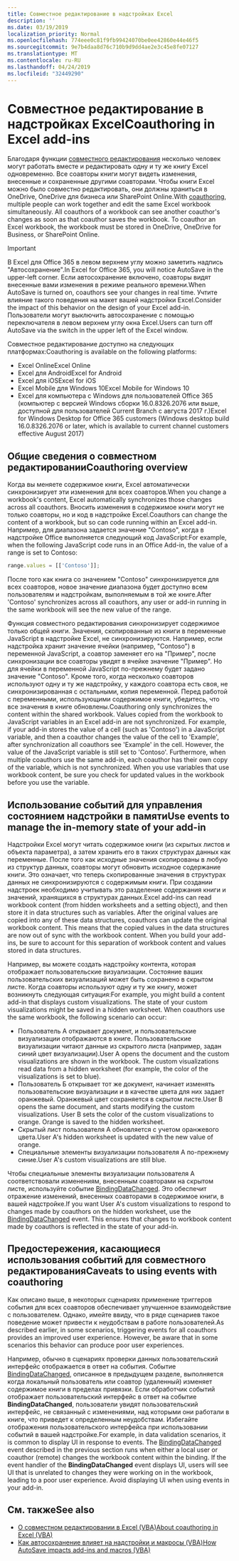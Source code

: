 ```yaml
---
title: Совместное редактирование в надстройках Excel
description: ''
ms.date: 03/19/2019
localization_priority: Normal
ms.openlocfilehash: 774eee0c81f9fb99424070be0ee42860e44e46f5
ms.sourcegitcommit: 9e7b4daa8d76c710b9d9dd4ae2e3c45e8fe07127
ms.translationtype: MT
ms.contentlocale: ru-RU
ms.lasthandoff: 04/24/2019
ms.locfileid: "32449290"
---
```

# <a name="coauthoring-in-excel-add-ins"></a><span data-ttu-id="7796a-102">Совместное редактирование в надстройках Excel</span><span class="sxs-lookup"><span data-stu-id="7796a-102">Coauthoring in Excel add-ins</span></span>  

<span data-ttu-id="7796a-p101">Благодаря функции [совместного редактирования](https://support.office.com/article/Collaborate-on-Excel-workbooks-at-the-same-time-with-co-authoring-7152aa8b-b791-414c-a3bb-3024e46fb104) несколько человек могут работать вместе и редактировать одну и ту же книгу Excel одновременно. Все соавторы книги могут видеть изменения, внесенные и сохраненные другими соавторами. Чтобы книги Excel можно было совместно редактировать, они должны храниться в OneDrive, OneDrive для бизнеса или SharePoint Online.</span><span class="sxs-lookup"><span data-stu-id="7796a-p101">With [coauthoring](https://support.office.com/article/Collaborate-on-Excel-workbooks-at-the-same-time-with-co-authoring-7152aa8b-b791-414c-a3bb-3024e46fb104), multiple people can work together and edit the same Excel workbook simultaneously. All coauthors of a workbook can see another coauthor's changes as soon as that coauthor saves the workbook. To coauthor an Excel workbook, the workbook must be stored in OneDrive, OneDrive for Business, or SharePoint Online.</span></span>

> [!IMPORTANT]
> <span data-ttu-id="7796a-106">В Excel для Office 365 в левом верхнем углу можно заметить надпись "Автосохранение".</span><span class="sxs-lookup"><span data-stu-id="7796a-106">In Excel for Office 365, you will notice AutoSave in the upper-left corner.</span></span> <span data-ttu-id="7796a-107">Если автосохранение включено, соавторы видят внесенные вами изменения в режиме реального времени.</span><span class="sxs-lookup"><span data-stu-id="7796a-107">When AutoSave is turned on, coauthors see your changes in real time.</span></span> <span data-ttu-id="7796a-108">Учтите влияние такого поведения на макет вашей надстройки Excel.</span><span class="sxs-lookup"><span data-stu-id="7796a-108">Consider the impact of this behavior on the design of your Excel add-in.</span></span> <span data-ttu-id="7796a-109">Пользователи могут выключить автосохранение с помощью переключателя в левом верхнем углу окна Excel.</span><span class="sxs-lookup"><span data-stu-id="7796a-109">Users can turn off AutoSave via the switch in the upper left of the Excel window.</span></span>

<span data-ttu-id="7796a-110">Совместное редактирование доступно на следующих платформах:</span><span class="sxs-lookup"><span data-stu-id="7796a-110">Coauthoring is available on the following platforms:</span></span>

- <span data-ttu-id="7796a-111">Excel Online</span><span class="sxs-lookup"><span data-stu-id="7796a-111">Excel Online</span></span>
- <span data-ttu-id="7796a-112">Excel для Android</span><span class="sxs-lookup"><span data-stu-id="7796a-112">Excel for Android</span></span>
- <span data-ttu-id="7796a-113">Excel для iOS</span><span class="sxs-lookup"><span data-stu-id="7796a-113">Excel for iOS</span></span>
- <span data-ttu-id="7796a-114">Excel Mobile для Windows 10</span><span class="sxs-lookup"><span data-stu-id="7796a-114">Excel Mobile for Windows 10</span></span>
- <span data-ttu-id="7796a-115">Excel для компьютера с Windows для пользователей Office 365 (компьютер с версией Windows сборки 16.0.8326.2076 или выше, доступной для пользователей Current Branch с августа 2017 г.)</span><span class="sxs-lookup"><span data-stu-id="7796a-115">Excel for Windows Desktop for Office 365 customers (Windows desktop build 16.0.8326.2076 or later, which is available to current channel customers effective August 2017)</span></span>

## <a name="coauthoring-overview"></a><span data-ttu-id="7796a-116">Общие сведения о совместном редактировании</span><span class="sxs-lookup"><span data-stu-id="7796a-116">Coauthoring overview</span></span>

<span data-ttu-id="7796a-117">Когда вы меняете содержимое книги, Excel автоматически синхронизирует эти изменения для всех соавторов.</span><span class="sxs-lookup"><span data-stu-id="7796a-117">When you change a workbook's content, Excel automatically synchronizes those changes across all coauthors.</span></span> <span data-ttu-id="7796a-118">Вносить изменения в содержимое книги могут не только соавторы, но и код в надстройке Excel.</span><span class="sxs-lookup"><span data-stu-id="7796a-118">Coauthors can change the content of a workbook, but so can code running within an Excel add-in.</span></span> <span data-ttu-id="7796a-119">Например, для диапазона задается значение "Contoso", когда в надстройке Office выполняется следующий код JavaScript:</span><span class="sxs-lookup"><span data-stu-id="7796a-119">For example, when the following JavaScript code runs in an Office Add-in, the value of a range is set to Contoso:</span></span>

```js
range.values = [['Contoso']];
```
<span data-ttu-id="7796a-120">После того как книга со значением "Contoso" синхронизируется для всех соавторов, новое значение диапазона будет доступно всем пользователям и надстройкам, выполняемым в той же книге.</span><span class="sxs-lookup"><span data-stu-id="7796a-120">After 'Contoso' synchronizes across all coauthors, any user or add-in running in the same workbook will see the new value of the range.</span></span> 

<span data-ttu-id="7796a-p104">Функция совместного редактирования синхронизирует содержимое только общей книги. Значения, скопированные из книги в переменные JavaScript в надстройке Excel, не синхронизируются. Например, если надстройка хранит значение ячейки (например, "Contoso") в переменной JavaScript, а соавтор заменяет его на "Пример", после синхронизации все соавторы увидят в ячейке значение "Пример". Но для ячейки в переменной JavaScript по-прежнему будет задано значение "Contoso". Кроме того, когда несколько соавторов используют одну и ту же надстройку, у каждого соавтора есть своя, не синхронизированная с остальными, копия переменной. Перед работой с переменными, использующими содержимое книги, убедитесь, что все значения в книге обновлены.</span><span class="sxs-lookup"><span data-stu-id="7796a-p104">Coauthoring only synchronizes the content within the shared workbook. Values copied from the workbook to JavaScript variables in an Excel add-in are not synchronized. For example, if your add-in stores the value of a cell (such as 'Contoso') in a JavaScript variable, and then a coauthor changes the value of the cell to 'Example', after synchronization all coauthors see 'Example' in the cell. However, the value of the JavaScript variable is still set to 'Contoso'. Furthermore, when multiple coauthors use the same add-in, each coauthor has their own copy of the variable, which is not synchronized. When you use variables that use workbook content, be sure you check for updated values in the workbook before you use the variable.</span></span>

## <a name="use-events-to-manage-the-in-memory-state-of-your-add-in"></a><span data-ttu-id="7796a-127">Использование событий для управления состоянием надстройки в памяти</span><span class="sxs-lookup"><span data-stu-id="7796a-127">Use events to manage the in-memory state of your add-in</span></span>

<span data-ttu-id="7796a-p105">Надстройки Excel могут читать содержимое книги (из скрытых листов и объекта параметра), а затем хранить его в таких структурах данных как переменные. После того как исходные значения скопированы в любую из структур данных, соавторы могут обновить исходное содержание книги. Это означает, что теперь скопированные значения в структурах данных не синхронизируются с содержимым книги. При создании надстроек необходимо учитывать это разделение содержания книги и значений, хранящихся в структурах данных.</span><span class="sxs-lookup"><span data-stu-id="7796a-p105">Excel add-ins can read workbook content (from hidden worksheets and a setting object), and then store it in data structures such as variables. After the original values are copied into any of these data structures, coauthors can update the original workbook content. This means that the copied values in the data structures are now out of sync with the workbook content. When you build your add-ins, be sure to account for this separation of workbook content and values stored in data structures.</span></span>

<span data-ttu-id="7796a-p106">Например, вы можете создать надстройку контента, которая отображает пользовательские визуализации. Состояние ваших пользовательских визуализаций может быть сохранено в скрытом листе. Когда соавторы используют одну и ту же книгу, может возникнуть следующая ситуация:</span><span class="sxs-lookup"><span data-stu-id="7796a-p106">For example, you might build a content add-in that displays custom visualizations. The state of your custom visualizations might be saved in a hidden worksheet. When coauthors use the same workbook, the following scenario can occur:</span></span>

- <span data-ttu-id="7796a-p107">Пользователь A открывает документ, и пользовательские визуализации отображаются в книге. Пользовательские визуализации читают данные из скрытого листа (например, задан синий цвет визуализации).</span><span class="sxs-lookup"><span data-stu-id="7796a-p107">User A opens the document and the custom visualizations are shown in the workbook. The custom visualizations read data from a hidden worksheet (for example, the color of the visualizations is set to blue).</span></span>
- <span data-ttu-id="7796a-p108">Пользователь Б открывает тот же документ, начинает изменять пользовательские визуализации и в качестве цвета для них задает оранжевый. Оранжевый цвет сохраняется в скрытом листе.</span><span class="sxs-lookup"><span data-stu-id="7796a-p108">User B opens the same document, and starts modifying the custom visualizations. User B sets the color of the custom visualizations to orange. Orange is saved to the hidden worksheet.</span></span>
- <span data-ttu-id="7796a-140">Скрытый лист пользователя А обновляется с учетом оранжевого цвета.</span><span class="sxs-lookup"><span data-stu-id="7796a-140">User A's hidden worksheet is updated with the new value of orange.</span></span>
- <span data-ttu-id="7796a-141">Специальные элементы визуализации пользователя А по-прежнему синие.</span><span class="sxs-lookup"><span data-stu-id="7796a-141">User A's custom visualizations are still blue.</span></span>

<span data-ttu-id="7796a-p109">Чтобы специальные элементы визуализации пользователя А соответствовали изменениям, внесенным соавторами на скрытом листе, используйте событие [BindingDataChanged](/javascript/api/office/office.bindingdatachangedeventargs). Это обеспечит отражение изменений, внесенных соавторами в содержимое книги, в вашей надстройке.</span><span class="sxs-lookup"><span data-stu-id="7796a-p109">If you want User A's custom visualizations to respond to changes made by coauthors on the hidden worksheet, use the [BindingDataChanged](/javascript/api/office/office.bindingdatachangedeventargs) event. This ensures that changes to workbook content made by coauthors is reflected in the state of your add-in.</span></span>

## <a name="caveats-to-using-events-with-coauthoring"></a><span data-ttu-id="7796a-144">Предостережения, касающиеся использования событий для совместного редактирования</span><span class="sxs-lookup"><span data-stu-id="7796a-144">Caveats to using events with coauthoring</span></span>

<span data-ttu-id="7796a-p110">Как описано выше, в некоторых сценариях применение  триггеров события для всех соавторов обеспечивает улучшенное взаимодействие с пользователем. Однако, имейте ввиду, что в ряде сценариев такое поведение может привести к неудобствам в работе пользователей.</span><span class="sxs-lookup"><span data-stu-id="7796a-p110">As described earlier, in some scenarios, triggering events for all coauthors provides an improved user experience. However, be aware that in some scenarios this behavior can produce poor user experiences.</span></span> 

<span data-ttu-id="7796a-p111">Например, обычно в сценариях проверки данных пользовательский интерфейс отображается в ответ на события. Событие [BindingDataChanged](/javascript/api/office/office.bindingdatachangedeventargs), описанное в предыдущем разделе, выполняется когда локальный пользователь или соавтор (удаленный) изменяет содержимое книги в пределах привязки. Если обработчик событий отображает пользовательский интерфейс в ответ на событие **BindingDataChanged**, пользователи увидят пользовательский интерфейс, не связанный с изменениями, над которыми они работали в книге, что приведет к определенным неудобствам. Избегайте отображения пользовательского интерфейса при использовании событий в вашей надстройке.</span><span class="sxs-lookup"><span data-stu-id="7796a-p111">For example, in data validation scenarios, it is common to display UI in response to events. The [BindingDataChanged](/javascript/api/office/office.bindingdatachangedeventargs) event described in the previous section runs when either a local user or coauthor (remote) changes the workbook content within the binding. If the event handler of the **BindingDataChanged** event displays UI, users will see UI that is unrelated to changes they were working on in the workbook, leading to a poor user experience. Avoid displaying UI when using events in your add-in.</span></span>

## <a name="see-also"></a><span data-ttu-id="7796a-151">См. также</span><span class="sxs-lookup"><span data-stu-id="7796a-151">See also</span></span>

- [<span data-ttu-id="7796a-152">О совместном редактировании в Excel (VBA)</span><span class="sxs-lookup"><span data-stu-id="7796a-152">About coauthoring in Excel (VBA)</span></span>](/office/vba/excel/concepts/about-coauthoring-in-excel)
- [<span data-ttu-id="7796a-153">Как автосохранение влияет на надстройки и макросы (VBA)</span><span class="sxs-lookup"><span data-stu-id="7796a-153">How AutoSave impacts add-ins and macros (VBA)</span></span>](/office/vba/library-reference/concepts/how-autosave-impacts-addins-and-macros)
